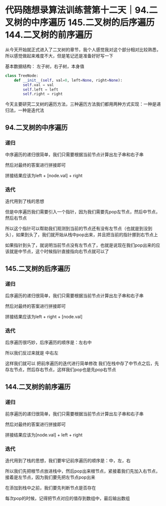 # 代码随想录算法训练营第十二天｜94.二叉树的中序遍历 145.二叉树的后序遍历 144.二叉树的前序遍历

从今天开始就正式进入了二叉树的章节，我个人感觉我对这个部分相对比较熟悉，所以感觉做起来难度不大，但是笔记还是准备好好写一下


基本数据结构： 左子树，右子树，本身值

```python
class TreeNode:
    def __init__(self, val=0, left=None, right=None):
        self.val = val
        self.left = left
        self.right = right
```


今天主要研究二叉树的遍历方法，三种遍历方法我们都用两种方式实现：一种是递归法，一种是迭代法

## 94.二叉树的中序遍历

### 递归

中序遍历的递归很简单，我们只需要根据当前节点计算出左子串和右子串 

然后对最终的答案进行拼接即可

拼接结果应该为left + [node.val] + right

### 迭代

迭代用到了栈的思想

但是中序遍历我们需要引入一个指针，因为我们需要先pop左节点，然后中节点，然后右节点

所以这个指针可以帮助我们观测到当前的节点还有没有左节点（也就是到没到头），如果到头了，我们就开始从栈中pop出来，并且把当前的指针挪到右节点上

如果指针到头了，就说明当前节点没有左节点了，也就是说现在我们pop出来的应该就是中节点，这个时候指针直接指向右节点就可以了

## 145.二叉树的后序遍历

### 递归

后序遍历的递归很简单，我们只需要根据当前节点计算出左子串和右子串 

然后对最终的答案进行拼接即可

拼接结果应该为left + right + [node.val]


### 迭代

后序遍历很巧妙，后序遍历的顺序是：左右中

所以我们反过来就是 中右左

这样我们就可以 把前序遍历的迭代进行简单修改 我们在栈中存了中节点之后，先存左节点，然后存右节点，这样我们pop也是先pop右节点




## 144.二叉树的前序遍历

### 递归


前序遍历的递归很简单，我们只需要根据当前节点计算出左子串和右子串 

然后对最终的答案进行拼接即可

拼接结果应该为[node.val] + left + right

### 迭代

迭代用到了栈的思想，我们要牢记前序遍历的顺序是：中，左，右

所以我们先把根节点放进栈中，然后pop出来根节点，紧接着我们先加入右节点，接着是左节点，因为我们要先把左节点pop出来


在添加到栈中之前，我们要先判断节点是否存在

每次pop的时候，记得把节点对应的值存到数组中，最后输出数组